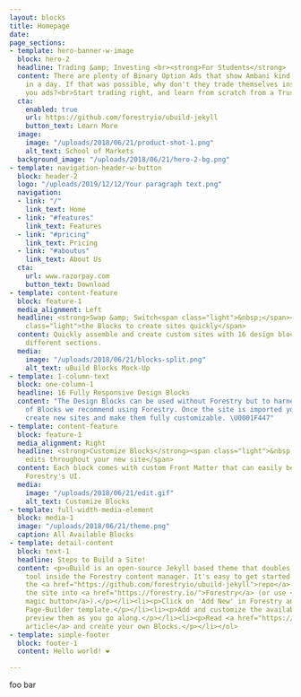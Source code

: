 ```yaml
---
layout: blocks
title: Homepage
date: 
page_sections:
- template: hero-banner-w-image
  block: hero-2
  headline: Trading &amp; Investing <br><strong>For Students</strong>
  content: There are plenty of Binary Option Ads that show Ambani kind of returns
    in a day. If that was possible, why don't they trade themselves instead of showing
    you ads?<br>Start trading right, and learn from scratch from a Trusted Start-Up!
  cta:
    enabled: true
    url: https://github.com/forestryio/ubuild-jekyll
    button_text: Learn More
  image:
    image: "/uploads/2018/06/21/product-shot-1.png"
    alt_text: School of Markets
  background_image: "/uploads/2018/06/21/hero-2-bg.png"
- template: navigation-header-w-button
  block: header-2
  logo: "/uploads/2019/12/12/Your paragraph text.png"
  navigation:
  - link: "/"
    link_text: Home
  - link: "#features"
    link_text: Features
  - link: "#pricing"
    link_text: Pricing
  - link: "#aboutus"
    link_text: About Us
  cta:
    url: www.razorpay.com
    button_text: Download
- template: content-feature
  block: feature-1
  media_alignment: Left
  headline: <strong>Swap &amp; Switch<span class="light">&nbsp;</span></strong><span
    class="light">the Blocks to create sites quickly</span>
  content: Quickly assemble and create custom sites with 16 design blocks for seven
    different sections.
  media:
    image: "/uploads/2018/06/21/blocks-split.png"
    alt_text: uBuild Blocks Mock-Up
- template: 1-column-text
  block: one-column-1
  headline: 16 Fully Responsive Design Blocks
  content: "The Design Blocks can be used without Forestry but to harness the power
    of Blocks we recommend using Forestry. Once the site is imported you can immediately
    create new sites and make them fully customizable. \U0001F447"
- template: content-feature
  block: feature-1
  media_alignment: Right
  headline: <strong>Customize Blocks</strong><span class="light">&nbsp;to make quick
    edits throughout your new site</span>
  content: Each block comes with custom Front Matter that can easily be edited in
    Forestry's UI.
  media:
    image: "/uploads/2018/06/21/edit.gif"
    alt_text: Customize Blocks
- template: full-width-media-element
  block: media-1
  image: "/uploads/2018/06/21/theme.png"
  caption: All Available Blocks
- template: detail-content
  block: text-1
  headline: Steps to Build a Site!
  content: <p>uBuild is an open-source Jekyll based theme that doubles as a builder
    tool inside the Forestry content manager. It's easy to get started!</p><ol><li><p>Fork
    the <a href="https://github.com/forestryio/ubuild-jekyll">repo</a> and import
    the site into <a href="https://forestry.io/">Forestry</a> (or use <a href="https://forestry.io/blog/ubuild-a-new-theme-for-static-sites-using-blocks#even-quicker-start">our
    magic button</a>).</p></li><li><p>Click on 'Add New' in Forestry and select the
    Page-Builder template.</p></li><li><p>Add and customize the available Blocks and
    preview them as you go along.</p></li><li><p>Read <a href="https://forestry.io/blog/ubuild-a-new-theme-for-static-sites-using-blocks/">our
    article</a> and create your own Blocks.</p></li></ol>
- template: simple-footer
  block: footer-1
  content: Hello world! ❤︎

---
```

foo bar
